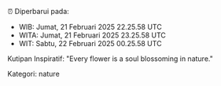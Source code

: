 ⏰ Diperbarui pada:
- WIB: Jumat, 21 Februari 2025 22.25.58 UTC
- WITA: Jumat, 21 Februari 2025 23.25.58 UTC
- WIT: Sabtu, 22 Februari 2025 00.25.58 UTC

Kutipan Inspiratif:
"Every flower is a soul blossoming in nature."


Kategori: nature


